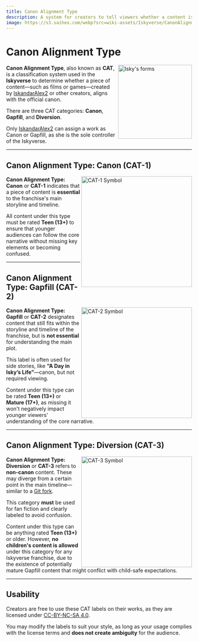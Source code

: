 ```yaml
---
title: Canon Alignment Type
description: A system for creators to tell viewers whether a content is following the canon or not.
image: https://s3.saihex.com/webp?src=wiki-assets/Iskyverse/CanonAlignmentTypes/CAT-1_Symbol.svg
---
```

# Canon Alignment Type
<img alt="Isky's forms" align="right" width="200" src="https://s3.saihex.com/wiki-assets/Iskyverse/CanonAlignmentTypes/CAT-1_Symbol.svg">

**Canon Alignment Type**, also known as **CAT**, is a classification system used in the **Iskyverse** to determine whether a piece of content—such as films or games—created by [IskandarAlex2](https://iskandaralex2.carrd.co/) or other creators, aligns with the official canon.

There are three CAT categories: **Canon**, **Gapfill**, and **Diversion**.

Only [IskandarAlex2](https://iskandaralex2.carrd.co/) can assign a work as Canon or Gapfill, as she is the sole controller of the Iskyverse.

---

## Canon Alignment Type: Canon (CAT-1)

<img alt="CAT-1 Symbol" align="right" width="300" src="https://s3.saihex.com/wiki-assets/Iskyverse/CanonAlignmentTypes/CAT-1.svg">

**Canon Alignment Type: Canon** or **CAT-1** indicates that a piece of content is **essential** to the franchise's main storyline and timeline. 

All content under this type must be rated **Teen (13+)** to ensure that younger audiences can follow the core narrative without missing key elements or becoming confused.

---

## Canon Alignment Type: Gapfill (CAT-2)

<img alt="CAT-2 Symbol" align="right" width="300" src="https://s3.saihex.com/wiki-assets/Iskyverse/CanonAlignmentTypes/CAT-2.svg">

**Canon Alignment Type: Gapfill** or **CAT-2** designates content that still fits within the storyline and timeline of the franchise, but is **not essential** for understanding the main plot.

This label is often used for side stories, like **“A Day in Isky’s Life”**—canon, but not required viewing.

Content under this type can be rated **Teen (13+)** or **Mature (17+)**, as missing it won't negatively impact younger viewers' understanding of the core narrative.

---

## Canon Alignment Type: Diversion (CAT-3)

<img alt="CAT-3 Symbol" align="right" width="300" src="https://s3.saihex.com/wiki-assets/Iskyverse/CanonAlignmentTypes/CAT-3.svg">

**Canon Alignment Type: Diversion** or **CAT-3** refers to **non-canon** content. These may diverge from a certain point in the main timeline—similar to a [Git fork](https://www.theserverside.com/blog/Coffee-Talk-Java-News-Stories-and-Opinions/command-line-GitHub-fork-CLI-terminal-shell).

This category **must** be used for fan fiction and clearly labeled to avoid confusion.

Content under this type can be anything rated **Teen (13+)** or older. However, **no children's content is allowed** under this category for any Iskyverse franchise, due to the existence of potentially mature Gapfill content that might conflict with child-safe expectations.

---

## Usability

Creators are free to use these CAT labels on their works, as they are licensed under [CC-BY-NC-SA 4.0](https://creativecommons.org/licenses/by-nc-sa/4.0/deed.en).

You may modify the labels to suit your style, as long as your usage complies with the license terms and **does not create ambiguity** for the audience.
